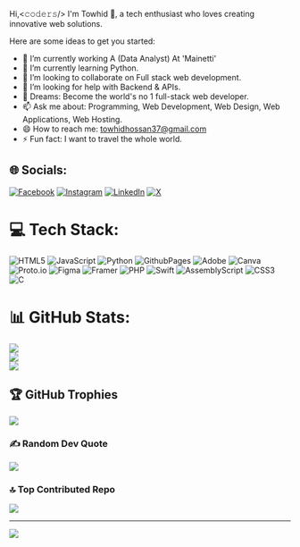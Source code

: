 Hi,<𝚌𝚘𝚍𝚎𝚛𝚜/>
I'm Towhid 👋, a tech enthusiast who loves creating innovative web solutions.

Here are some ideas to get you started:

- 🔭 I’m currently working A (Data Analyst) At 'Mainetti'
- 🌱 I’m currently learning Python.
- 👯 I’m looking to collaborate on Full stack web development.
- 🤔 I’m looking for help with Backend & APIs.
- 💬 Dreams: Become the world's no 1 full-stack web developer.
- 📫 Ask me about: Programming, Web Development, Web Design, Web Applications, Web Hosting.
- 😄 How to reach me: towhidhossan37@gmail.com
- ⚡ Fun fact: I want to travel the whole world.

## 🌐 Socials:
[![Facebook](https://img.shields.io/badge/Facebook-%231877F2.svg?logo=Facebook&logoColor=white)](https://facebook.com/https://www.facebook.com/mdnadim.nadim.100046) [![Instagram](https://img.shields.io/badge/Instagram-%23E4405F.svg?logo=Instagram&logoColor=white)](https://instagram.com/https://www.instagram.com/towhid_hossan_8) [![LinkedIn](https://img.shields.io/badge/LinkedIn-%230077B5.svg?logo=linkedin&logoColor=white)](https://linkedin.com/in/https://www.linkedin.com/in/towhid-hossan/) [![X](https://img.shields.io/badge/X-black.svg?logo=X&logoColor=white)](https://x.com/https://x.com/towhid_hossan) 

# 💻 Tech Stack:
![HTML5](https://img.shields.io/badge/html5-%23E34F26.svg?style=for-the-badge&logo=html5&logoColor=white) ![JavaScript](https://img.shields.io/badge/javascript-%23323330.svg?style=for-the-badge&logo=javascript&logoColor=%23F7DF1E) ![Python](https://img.shields.io/badge/python-3670A0?style=for-the-badge&logo=python&logoColor=ffdd54) ![GithubPages](https://img.shields.io/badge/github%20pages-121013?style=for-the-badge&logo=github&logoColor=white) ![Adobe](https://img.shields.io/badge/adobe-%23FF0000.svg?style=for-the-badge&logo=adobe&logoColor=white) ![Canva](https://img.shields.io/badge/Canva-%2300C4CC.svg?style=for-the-badge&logo=Canva&logoColor=white) ![Proto.io](https://img.shields.io/badge/Proto.io-161637?style=for-the-badge&logo=proto.io&logoColor=00e5ff) ![Figma](https://img.shields.io/badge/figma-%23F24E1E.svg?style=for-the-badge&logo=figma&logoColor=white) ![Framer](https://img.shields.io/badge/Framer-black?style=for-the-badge&logo=framer&logoColor=blue) ![PHP](https://img.shields.io/badge/php-%23777BB4.svg?style=for-the-badge&logo=php&logoColor=white) ![Swift](https://img.shields.io/badge/swift-F54A2A?style=for-the-badge&logo=swift&logoColor=white) ![AssemblyScript](https://img.shields.io/badge/assembly%20script-%23000000.svg?style=for-the-badge&logo=assemblyscript&logoColor=white) ![CSS3](https://img.shields.io/badge/css3-%231572B6.svg?style=for-the-badge&logo=css3&logoColor=white) ![C](https://img.shields.io/badge/c-%2300599C.svg?style=for-the-badge&logo=c&logoColor=white)
# 📊 GitHub Stats:
![](https://github-readme-stats.vercel.app/api?username=towhidhossan&theme=dark&hide_border=false&include_all_commits=false&count_private=false)<br/>
![](https://github-readme-streak-stats.herokuapp.com/?user=towhidhossan&theme=dark&hide_border=false)<br/>
![](https://github-readme-stats.vercel.app/api/top-langs/?username=towhidhossan&theme=dark&hide_border=false&include_all_commits=false&count_private=false&layout=compact)

## 🏆 GitHub Trophies
![](https://github-profile-trophy.vercel.app/?username=towhidhossan&theme=radical&no-frame=false&no-bg=true&margin-w=4)

### ✍️ Random Dev Quote
![](https://quotes-github-readme.vercel.app/api?type=horizontal&theme=radical)

### 🔝 Top Contributed Repo
![](https://github-contributor-stats.vercel.app/api?username=towhidhossan&limit=5&theme=dark&combine_all_yearly_contributions=true)

---
[![](https://visitcount.itsvg.in/api?id=towhidhossan&icon=0&color=0)](https://visitcount.itsvg.in)

<!-- Proudly created with GPRM ( https://gprm.itsvg.in ) -->
